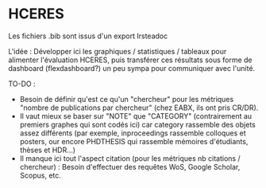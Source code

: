 # HCERES

Les fichiers .bib sont issus d'un export Irsteadoc 


L'idée : Développer ici les graphiques / statistiques / tableaux pour alimenter l'évaluation HCERES, puis transférer ces résultats sous forme de dashboard (flexdashboard?) un peu sympa pour communiquer avec l'unité.

TO-DO : 

- Besoin de définir qu'est ce qu'un "chercheur" pour les métriques "nombre de publications par chercheur" (chez EABX, ils ont pris CR/DR).
- Il vaut mieux se baser sur "NOTE" que "CATEGORY" (contrairement au premiers graphes qui sont codés ici) car category rassemble des objets assez différents (par exemple, inproceedings rassemble colloques et posters, our encore PHDTHESIS qui rassemble mémoires d'étudiants, thèses et HDR...)
- Il manque ici tout l'aspect citation (pour les métriques nb citations / chercheur) : Besoin d'effectuer des requêtes WoS, Google Scholar, Scopus, etc.